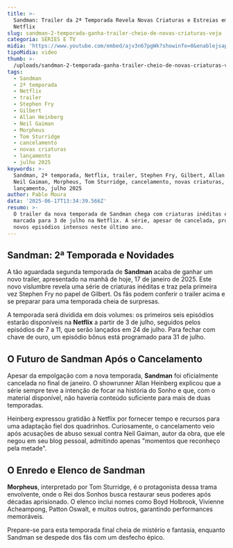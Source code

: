 ```yaml
---
title: >-
  Sandman: Trailer da 2ª Temporada Revela Novas Criaturas e Estreias em Julho na
  Netflix
slug: sandman-2-temporada-ganha-trailer-cheio-de-novas-criaturas-veja
categoria: SÉRIES E TV
midia: 'https://www.youtube.com/embed/ajv3n67pgWk?showinfo=0&enablejsapi=1'
tipoMidia: video
thumb: >-
  /uploads/sandman-2-temporada-ganha-trailer-cheio-de-novas-criaturas-veja-thumb.png
tags:
  - Sandman
  - 2ª temporada
  - Netflix
  - trailer
  - Stephen Fry
  - Gilbert
  - Allan Heinberg
  - Neil Gaiman
  - Morpheus
  - Tom Sturridge
  - cancelamento
  - novas criaturas
  - lançamento
  - julho 2025
keywords: >-
  Sandman, 2ª temporada, Netflix, trailer, Stephen Fry, Gilbert, Allan Heinberg,
  Neil Gaiman, Morpheus, Tom Sturridge, cancelamento, novas criaturas,
  lançamento, julho 2025
author: Pablo Moura
data: '2025-06-17T13:34:39.566Z'
resumo: >-
  O trailer da nova temporada de Sandman chega com criaturas inéditas e estreia
  marcada para 3 de julho na Netflix. A série, apesar de cancelada, promete
  novos episódios intensos neste último ano.
---
```


## Sandman: 2ª Temporada e Novidades 

A tão aguardada segunda temporada de **Sandman** acaba de ganhar um novo trailer, apresentado na manhã de hoje, 17 de janeiro de 2025. Este novo vislumbre revela uma série de criaturas inéditas e traz pela primeira vez Stephen Fry no papel de Gilbert. Os fãs podem conferir o trailer acima e se preparar para uma temporada cheia de surpresas.

A temporada será dividida em dois volumes: os primeiros seis episódios estarão disponíveis na **Netflix** a partir de 3 de julho, seguidos pelos episódios de 7 a 11, que serão lançados em 24 de julho. Para fechar com chave de ouro, um episódio bônus está programado para 31 de julho.

## O Futuro de Sandman Após o Cancelamento

Apesar da empolgação com a nova temporada, **Sandman** foi oficialmente cancelada no final de janeiro. O showrunner Allan Heinberg explicou que a série sempre teve a intenção de focar na história do Sonho e que, com o material disponível, não haveria conteúdo suficiente para mais de duas temporadas.

Heinberg expressou gratidão à Netflix por fornecer tempo e recursos para uma adaptação fiel dos quadrinhos. Curiosamente, o cancelamento veio após acusações de abuso sexual contra Neil Gaiman, autor da obra, que ele negou em seu blog pessoal, admitindo apenas "momentos que reconheço pela metade".

## O Enredo e Elenco de Sandman

**Morpheus**, interpretado por Tom Sturridge, é o protagonista dessa trama envolvente, onde o Rei dos Sonhos busca restaurar seus poderes após décadas aprisionado. O elenco inclui nomes como Boyd Holbrook, Vivienne Acheampong, Patton Oswalt, e muitos outros, garantindo performances memoráveis.

Prepare-se para esta temporada final cheia de mistério e fantasia, enquanto Sandman se despede dos fãs com um desfecho épico.
